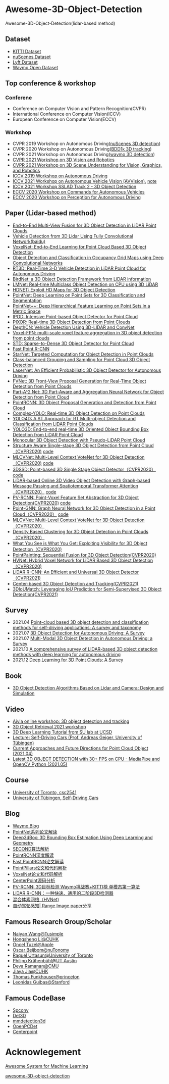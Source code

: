 # Awesome-3D-Object-Detection
Awesome-3D-Object-Detection(lidar-based method)
## Dataset
- [KITTI Dataset](http://www.cvlibs.net/datasets/kitti/eval_object.php?obj_benchmark=3d)
- [nuScenes Dataset](https://www.nuscenes.org/)
- [Lyft Dataset](https://level-5.global/data/perception/)
- [Waymo Open Dataset](https://waymo.com/open/download/)
## Top conference & workshop
### Conferene
- Conference on Computer Vision and Pattern Recognition(CVPR)
- International Conference on Computer Vision(ICCV)
- European Conference on Computer Vision(ECCV)
### Workshop
- CVPR 2019 Workshop on Autonomous Driving([nuScenes 3D detection](http://cvpr2019.wad.vision/))
- CVPR 2020 Workshop on Autonomous Driving([BDD1k 3D tracking](http://cvpr2020.wad.vision/))
- CVPR 2021 Workshop on Autonomous Driving([waymo 3D detection](http://cvpr2021.wad.vision/))
- [CVPR 2021 Workshop on 3D Vision and Robotics](https://sites.google.com/view/cvpr2021-3d-vision-robotics)
- [CVPR 2021 Workshop on 3D Scene Understanding for Vision, Graphics, and Robotics](https://scene-understanding.com/)
- [ICCV 2019 Workshop on Autonomous Driving](http://wad.ai/)
- [ICCV 2021 Workshop on Autonomous Vehicle Vision (AVVision)](https://avvision.xyz/iccv21/), [note](https://openaccess.thecvf.com/content/ICCV2021W/AVVision/papers/Fan_Autonomous_Vehicle_Vision_2021_ICCV_Workshop_Summary_ICCVW_2021_paper.pdf)
- [ICCV 2021 Workshop SSLAD Track 2 - 3D Object Detection](https://competitions.codalab.org/competitions/33236#learn_the_details)
- [ECCV 2020 Workshop on Commands for Autonomous Vehicles](https://c4av-2020.github.io/)
- [ECCV 2020 Workshop on Perception for Autonomous Driving](https://sites.google.com/view/pad2020)
## Paper (Lidar-based method)
- [End-to-End Multi-View Fusion for 3D Object Detection in LiDAR Point Clouds](https://github.com/Tom-Hardy-3D-Vision-Workshop/awesome-3D-object-detection/blob/master)
- [Vehicle Detection from 3D Lidar Using Fully Convolutional Network(baidu)](https://arxiv.org/abs/1608.07916)
- [VoxelNet: End-to-End Learning for Point Cloud Based 3D Object Detection](https://arxiv.org/pdf/1711.06396.pdf)
- [Object Detection and Classification in Occupancy Grid Maps using Deep Convolutional Networks](https://arxiv.org/pdf/1805.08689.pdf)
- [RT3D: Real-Time 3-D Vehicle Detection in LiDAR Point Cloud for Autonomous Driving](https://www.onacademic.com/detail/journal_1000040467923610_4dfe.html)
- [BirdNet: a 3D Object Detection Framework from LiDAR information](https://arxiv.org/pdf/1805.01195.pdf)
- [LMNet: Real-time Multiclass Object Detection on CPU using 3D LiDAR](https://arxiv.org/pdf/1805.04902.pdf)
- [HDNET: Exploit HD Maps for 3D Object Detection](https://link.zhihu.com/?target=http%3A//proceedings.mlr.press/v87/yang18b/yang18b.pdf)
- [PointNet: Deep Learning on Point Sets for 3D Classification and Segmentation](https://arxiv.org/pdf/1612.00593.pdf)
- [PointNet++: Deep Hierarchical Feature Learning on Point Sets in a Metric Space](https://arxiv.org/abs/1706.02413)
- [IPOD: Intensive Point-based Object Detector for Point Cloud](https://arxiv.org/abs/1812.05276v1)
- [PIXOR: Real-time 3D Object Detection from Point Clouds](http://www.cs.toronto.edu/~wenjie/papers/cvpr18/pixor.pdf)
- [DepthCN: Vehicle Detection Using 3D-LIDAR and ConvNet](https://www.baidu.com/link?url=EaE2zYjHkWvF33nsET2eNvbFGFu8-D3wWPia04uyKm95jMetHsSv3Zk-tODPGm5clsgCUgtVULsZ6IQqv0EYS_Z8El7Zzh57XzlJroSkaOuC8yv7r1XXL4bUrM2tWrTgjwqzfMV2tMTnFNbMOmHLTkUobgMg7HKoS6WW6PfQzkG&wd=&eqid=8f320cfa0005b878000000055e528b6d)
- [Voxel-FPN: multi-scale voxel feature aggregation in 3D object detection from point clouds](https://arxiv.org/ftp/arxiv/papers/1907/1907.05286.pdf)
- [STD: Sparse-to-Dense 3D Object Detector for Point Cloud](https://arxiv.org/abs/1907.10471)
- [Fast Point R-CNN](https://arxiv.org/abs/1908.02990)
- [StarNet: Targeted Computation for Object Detection in Point Clouds](https://arxiv.org/abs/1908.11069)
- [Class-balanced Grouping and Sampling for Point Cloud 3D Object Detection](https://arxiv.org/abs/1908.09492v1)
- [LaserNet: An Efficient Probabilistic 3D Object Detector for Autonomous Driving](https://arxiv.org/abs/1903.08701v1)
- [FVNet: 3D Front-View Proposal Generation for Real-Time Object Detection from Point Clouds](https://arxiv.org/abs/1903.10750v1)
- [Part-A^2 Net: 3D Part-Aware and Aggregation Neural Network for Object Detection from Point Cloud](https://arxiv.org/abs/1907.03670v1)
- [PointRCNN: 3D Object Proposal Generation and Detection from Point Cloud](https://arxiv.org/abs/1812.04244)
- [Complex-YOLO: Real-time 3D Object Detection on Point Clouds](https://arxiv.org/abs/1803.06199)
- [YOLO4D: A ST Approach for RT Multi-object Detection and Classification from LiDAR Point Clouds](https://github.com/Tom-Hardy-3D-Vision-Workshop/awesome-3D-object-detection/blob/master)
- [YOLO3D: End-to-end real-time 3D Oriented Object Bounding Box Detection from LiDAR Point Cloud](https://arxiv.org/abs/1808.02350)
- [Monocular 3D Object Detection with Pseudo-LiDAR Point Cloud](https://arxiv.org/pdf/1903.09847.pdf)
- [Structure Aware Single-stage 3D Object Detection from Point Cloud（CVPR2020)](http://openaccess.thecvf.com/content_CVPR_2020/html/He_Structure_Aware_Single-Stage_3D_Object_Detection_From_Point_Cloud_CVPR_2020_paper.html) [code](https://github.com/skyhehe123/SA-SSD)
- [MLCVNet: Multi-Level Context VoteNet for 3D Object Detection（CVPR2020)](https://arxiv.org/abs/2004.05679) [code](https://github.com/NUAAXQ/MLCVNet)
- [3DSSD: Point-based 3D Single Stage Object Detector（CVPR2020）](https://arxiv.org/abs/2002.10187) [code](https://github.com/tomztyang/3DSSD)
- [LiDAR-based Online 3D Video Object Detection with Graph-based Message Passing and Spatiotemporal Transformer Attention（CVPR2020）](https://arxiv.org/abs/2004.01389) [code](https://github.com/yinjunbo/3DVID)
- [PV-RCNN: Point-Voxel Feature Set Abstraction for 3D Object Detection(CVPR2020)](https://arxiv.org/abs/1912.13192) [code](https://github.com/sshaoshuai/PV-RCNN)
- [Point-GNN: Graph Neural Network for 3D Object Detection in a Point Cloud（CVPR2020）](https://arxiv.org/abs/2003.01251) [code](https://github.com/WeijingShi/Point-GNN)
- [MLCVNet: Multi-Level Context VoteNet for 3D Object Detection（CVPR2020）](https://arxiv.org/pdf/2004.05679)
- [Density Based Clustering for 3D Object Detection in Point Clouds（CVPR2020）](http://openaccess.thecvf.com/content_CVPR_2020/papers/Ahmed_Density-Based_Clustering_for_3D_Object_Detection_in_Point_Clouds_CVPR_2020_paper.pdf)
- [What You See is What You Get: Exploiting Visibility for 3D Object Detection（CVPR2020)](https://arxiv.org/pdf/1912.04986.pdf)
- [PointPainting: Sequential Fusion for 3D Object Detection(CVPR2020)](https://arxiv.org/pdf/1911.10150.pdf)
- [HVNet: Hybrid Voxel Network for LiDAR Based 3D Object Detection（CVPR2020)](https://arxiv.org/pdf/2003.00186)
- [LiDAR R-CNN: An Efficient and Universal 3D Object Detector（CVPR2021)](https://arxiv.org/abs/2103.15297)
- [Center-based 3D Object Detection and Tracking(CVPR2021)](https://arxiv.org/abs/2006.11275)
- [3DIoUMatch: Leveraging IoU Prediction for Semi-Supervised 3D Object Detection(CVPR2021)](https://arxiv.org/pdf/2012.04355.pdf)
## Survey
- 2021.04 [Point-cloud based 3D object detection and classification methods for self-driving applications: A survey and taxonomy](https://www.sciencedirect.com/science/article/abs/pii/S1566253520304097)
- 2021.07 [3D Object Detection for Autonomous Driving: A Survey](https://arxiv.org/abs/2106.10823)
- 2021.07 [Multi-Modal 3D Object Detection in Autonomous Driving: a Survey](https://arxiv.org/abs/2106.12735)
- 2021.10 [A comprehensive survey of LIDAR-based 3D object detection methods with deep learning for autonomous driving](https://www.sciencedirect.com/science/article/abs/pii/S0097849321001321)
- 2021.12 [Deep Learning for 3D Point Clouds: A Survey](https://ieeexplore.ieee.org/abstract/document/9127813)
## Book
- [3D Object Detection Algorithms Based on Lidar and Camera: Design and Simulation](https://www.amazon.com/Object-Detection-Algorithms-Based-Camera/dp/6200536538)
## Video
- [Aivia online workshop: 3D object detection and tracking](https://www.youtube.com/watch?v=P0TrkwAdFYQ)
- [3D Object Retrieval 2021 workshop](https://3dor2021.github.io/programme.html)
- [3D Deep Learning Tutorial from SU lab at UCSD](https://www.youtube.com/watch?v=vfL6uJYFrp4)
- [Lecture: Self-Driving Cars (Prof. Andreas Geiger, University of Tübingen)](https://www.youtube.com/watch?v=vfL6uJYFrp4)
- [Current Approaches and Future Directions for Point Cloud Object (2021.04)](https://www.youtube.com/watch?v=xFFCQVwYeec)
- [Latest 3D OBJECT DETECTION with 30+ FPS on CPU - MediaPipe and OpenCV Python (2021.05)](https://www.youtube.com/watch?v=f-Ibri14KMY)
## Course
- [University of Toronto, csc2541](http://www.cs.toronto.edu/~urtasun/courses/CSC2541/06_3D_detection.pdf)
- [University of Tübingen, Self-Driving Cars](https://uni-tuebingen.de/fakultaeten/mathematisch-naturwissenschaftliche-fakultaet/fachbereiche/informatik/lehrstuehle/autonomous-vision/lectures/self-driving-cars/)

## Blog
- [Waymo Blog](https://blog.waymo.com/)
- [PointNet系列论文解读](https://zhuanlan.zhihu.com/p/44809266)
- [Deep3dBox: 3D Bounding Box Estimation Using Deep Learning and Geometry](https://patrick-llgc.github.io/Learning-Deep-Learning/paper_notes/deep3dbox.html)
- [SECOND算法解析](https://zhuanlan.zhihu.com/p/356892010)
- [PointRCNN深度解读](https://zhuanlan.zhihu.com/p/361973979)
- [Fast PointRCNN论文解读](https://zhuanlan.zhihu.com/p/363926237)
- [PointPillars论文和代码解析](https://zhuanlan.zhihu.com/p/357626425)
- [VoxelNet论文和代码解析](https://zhuanlan.zhihu.com/p/352419316)
- [CenterPoint源码分析](https://zhuanlan.zhihu.com/p/444447881)
- [PV-RCNN: 3D目标检测 Waymo挑战赛+KITTI榜 单模态第一算法](https://zhuanlan.zhihu.com/p/148942116)
- [LiDAR R-CNN：一种快速、通用的二阶段3D检测器](https://zhuanlan.zhihu.com/p/359800738)
- [混合体素网络（HVNet)](https://zhuanlan.zhihu.com/p/122426949)
- [自动驾驶感知| Range Image paper分享](https://zhuanlan.zhihu.com/p/420708905)
## Famous Research Group/Scholar
- [Naiyan Wang@Tusimple](https://scholar.google.com/citations?user=yAWtq6QAAAAJ&hl=en)
- [Hongsheng Li@CUHK](https://scholar.google.com/citations?user=BN2Ze-QAAAAJ&hl=en)
- [Oncel Tuzel@Apple](https://scholar.google.com/citations?user=Fe7NTe0AAAAJ&hl=en)
- [Oscar Beijbom@nuTonomy](https://scholar.google.com/citations?user=XP_Hxm4AAAAJ&hl=en)
- [Raquel Urtasun@University of Toronto](https://scholar.google.com/citations?user=jyxO2akAAAAJ&hl=en)
- [Philipp Krähenbühl@UT Austin](https://scholar.google.com/citations?hl=en&user=dzOd2hgAAAAJ&view_op=list_works&sortby=pubdate)
- [Deva Ramanan@CMU](https://scholar.google.com/citations?hl=en&user=9B8PoXUAAAAJ&view_op=list_works&sortby=pubdate)
- [Jiaya Jia@CUHK](https://jiaya.me/)
- [Thomas Funkhouser@princeton](https://www.cs.princeton.edu/~funk/)
- [Leonidas Guibas@Stanford](https://scholar.google.com/citations?hl=en&user=5JlEyTAAAAAJ&view_op=list_works&sortby=pubdate)

## Famous CodeBase
- [Spconv](https://github.com/traveller59/spconv)
- [Det3D](https://github.com/poodarchu/Det3D)
- [mmdetection3d](https://github.com/open-mmlab/mmdetection3d)
- [OpenPCDet](https://github.com/open-mmlab/OpenPCDet)
- [Centerpoint](https://github.com/tianweiy/CenterPoint)

# Acknowlegement
[Awesome System for Machine Learning](https://github.com/HuaizhengZhang/Awesome-System-for-Machine-Learning)

[awesome-3D-object-detection](https://github.com/Tom-Hardy-3D-Vision-Workshop/awesome-3D-object-detection)

